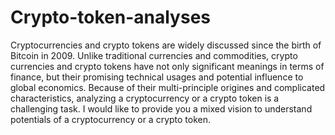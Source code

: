 # Crypto-token-analyses
Cryptocurrencies and crypto tokens are widely discussed since the birth of Bitcoin in 2009. Unlike traditional currencies and commodities, crypto currencies and crypto tokens have not only significant meanings in terms of finance, but their promising technical usages and potential influence to global economics. Because of their multi-principle origines and complicated characteristics, analyzing a cryptocurrency or a crypto token is a challenging task. I would like to provide you a mixed vision to understand potentials of a cryptocurrency or a crypto token.
